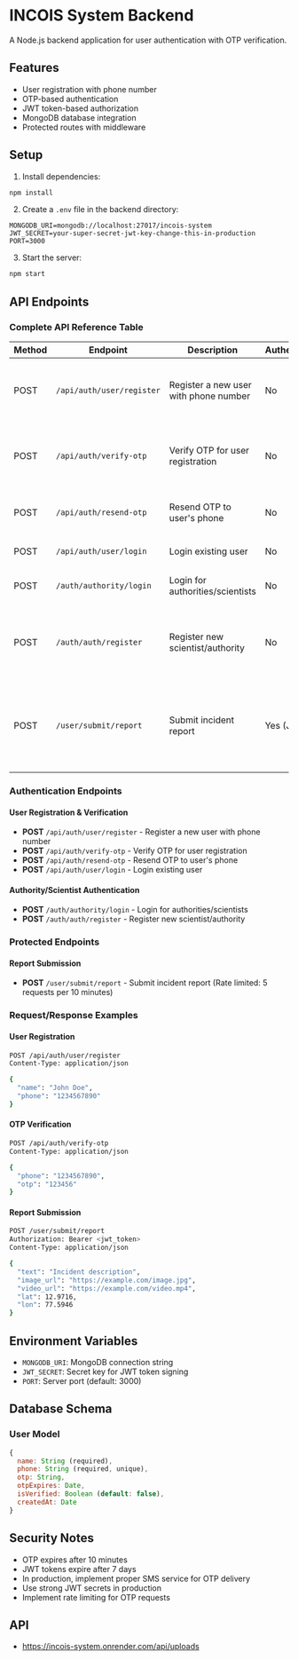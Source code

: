 # INCOIS System Backend

A Node.js backend application for user authentication with OTP verification.

## Features

- User registration with phone number
- OTP-based authentication
- JWT token-based authorization
- MongoDB database integration
- Protected routes with middleware

## Setup

1. Install dependencies:
```bash
npm install
```

2. Create a `.env` file in the backend directory:
```
MONGODB_URI=mongodb://localhost:27017/incois-system
JWT_SECRET=your-super-secret-jwt-key-change-this-in-production
PORT=3000
```

3. Start the server:
```bash
npm start
```

## API Endpoints

### Complete API Reference Table

| Method | Endpoint | Description | Authentication | Request Body | Response |
|--------|----------|-------------|----------------|--------------|----------|
| POST | `/api/auth/user/register` | Register a new user with phone number | No | `{ "name": "string", "phone": "string" }` | `{ "message": "string", "phone": "string", "otp": "string" }` |
| POST | `/api/auth/verify-otp` | Verify OTP for user registration | No | `{ "phone": "string", "otp": "string" }` | `{ "message": "string", "user": "object", "token": "string" }` |
| POST | `/api/auth/resend-otp` | Resend OTP to user's phone | No | `{ "phone": "string" }` | `{ "message": "string", "phone": "string" }` |
| POST | `/api/auth/user/login` | Login existing user | No | `{ "phone": "string" }` | `{ "message": "string" }` |
| POST | `/auth/authority/login` | Login for authorities/scientists | No | `{ "email": "string", "password": "string" }` | `{ "message": "string" }` |
| POST | `/auth/auth/register` | Register new scientist/authority | No | `{ "name": "string", "email": "string", "password": "string", "organization": "string" }` | `{ "message": "string" }` |
| POST | `/user/submit/report` | Submit incident report | Yes (JWT) | `{ "text": "string", "image_url": "string", "video_url": "string", "lat": "number", "lon": "number" }` | `{ "message": "string", "data": "object" }` |

### Authentication Endpoints

#### User Registration & Verification
- **POST** `/api/auth/user/register` - Register a new user with phone number
- **POST** `/api/auth/verify-otp` - Verify OTP for user registration  
- **POST** `/api/auth/resend-otp` - Resend OTP to user's phone
- **POST** `/api/auth/user/login` - Login existing user

#### Authority/Scientist Authentication
- **POST** `/auth/authority/login` - Login for authorities/scientists
- **POST** `/auth/auth/register` - Register new scientist/authority

### Protected Endpoints

#### Report Submission
- **POST** `/user/submit/report` - Submit incident report (Rate limited: 5 requests per 10 minutes)

### Request/Response Examples

#### User Registration
```bash
POST /api/auth/user/register
Content-Type: application/json

{
  "name": "John Doe",
  "phone": "1234567890"
}
```

#### OTP Verification
```bash
POST /api/auth/verify-otp
Content-Type: application/json

{
  "phone": "1234567890",
  "otp": "123456"
}
```

#### Report Submission
```bash
POST /user/submit/report
Authorization: Bearer <jwt_token>
Content-Type: application/json

{
  "text": "Incident description",
  "image_url": "https://example.com/image.jpg",
  "video_url": "https://example.com/video.mp4",
  "lat": 12.9716,
  "lon": 77.5946
}
```

## Environment Variables

- `MONGODB_URI`: MongoDB connection string
- `JWT_SECRET`: Secret key for JWT token signing
- `PORT`: Server port (default: 3000)

## Database Schema

### User Model
```javascript
{
  name: String (required),
  phone: String (required, unique),
  otp: String,
  otpExpires: Date,
  isVerified: Boolean (default: false),
  createdAt: Date
}
```

## Security Notes

- OTP expires after 10 minutes
- JWT tokens expire after 7 days
- In production, implement proper SMS service for OTP delivery
- Use strong JWT secrets in production
- Implement rate limiting for OTP requests

## API

- https://incois-system.onrender.com/api/uploads
